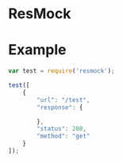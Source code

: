 # ResMock

# Example

```javascript
var test = require('resmock');

test([
    {
        "url": "/test",
        "response": {

        },
        "status": 200,
        "method": "get"
    }
]);

```
